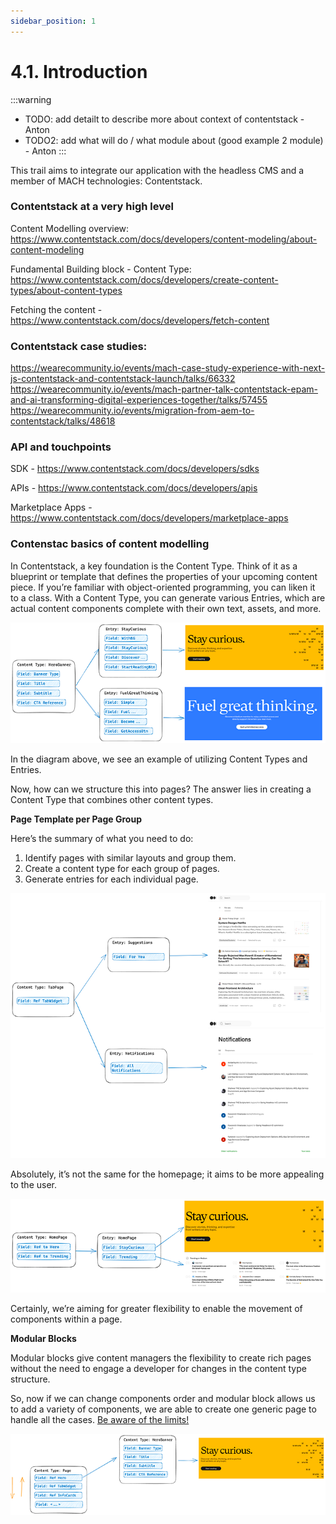 ```yaml
---
sidebar_position: 1
---
```


# 4.1. Introduction

:::warning
- TODO: add detailt to describe more about context of contentstack - Anton
- TODO2: add what will do / what module about (good example 2 module) - Anton
:::

This trail aims to integrate our application with the headless CMS and a member of MACH technologies: Contentstack.

### Contentstack at a very high level

Content Modelling overview: https://www.contentstack.com/docs/developers/content-modeling/about-content-modeling

Fundamental Building block - Content Type: https://www.contentstack.com/docs/developers/create-content-types/about-content-types

Fetching the content - https://www.contentstack.com/docs/developers/fetch-content


### Contentstack case studies:

https://wearecommunity.io/events/mach-case-study-experience-with-next-js-contentstack-and-contentstack-launch/talks/66332
https://wearecommunity.io/events/mach-partner-talk-contentstack-epam-and-ai-transforming-digital-experiences-together/talks/57455
https://wearecommunity.io/events/migration-from-aem-to-contentstack/talks/48618


### API and touchpoints

SDK - https://www.contentstack.com/docs/developers/sdks

APIs - https://www.contentstack.com/docs/developers/apis

Marketplace Apps - https://www.contentstack.com/docs/developers/marketplace-apps

### Contenstac basics of content modelling

In Contentstack, a key foundation is the Content Type. Think of it as a blueprint or template that defines the properties of your upcoming content piece. If you’re familiar with object-oriented programming, you can liken it to a class. With a Content Type, you can generate various Entries, which are actual content components complete with their own text, assets, and more.

![content-modeling.png](assets/content-modeling.png)

In the diagram above, we see an example of utilizing Content Types and Entries.

Now, how can we structure this into pages? The answer lies in creating a Content Type that combines other content types.

**Page Template per Page Group**

Here’s the summary of what you need to do:

1. Identify pages with similar layouts and group them.
2. Create a content type for each group of pages.
3. Generate entries for each individual page.

![entries.png](assets/entries.png)

Absolutely, it’s not the same for the homepage; it aims to be more appealing to the user.

![homepage-models.png](assets/homepage-models.png)

Certainly, we’re aiming for greater flexibility to enable the movement of components within a page.

**Modular Blocks**

Modular blocks give content managers the flexibility to create rich pages without the need to engage a developer for changes in the content type structure.

So, now if we can change components order and modular block allows us to add a variety of components, we are able to create one generic page to handle all the cases. [Be aware of the limits!](https://www.contentstack.com/docs/developers/create-content-types/modular-blocks#limitations-of-modular-blocks)

![modular-blocks.png](assets/modular-blocks.png)








